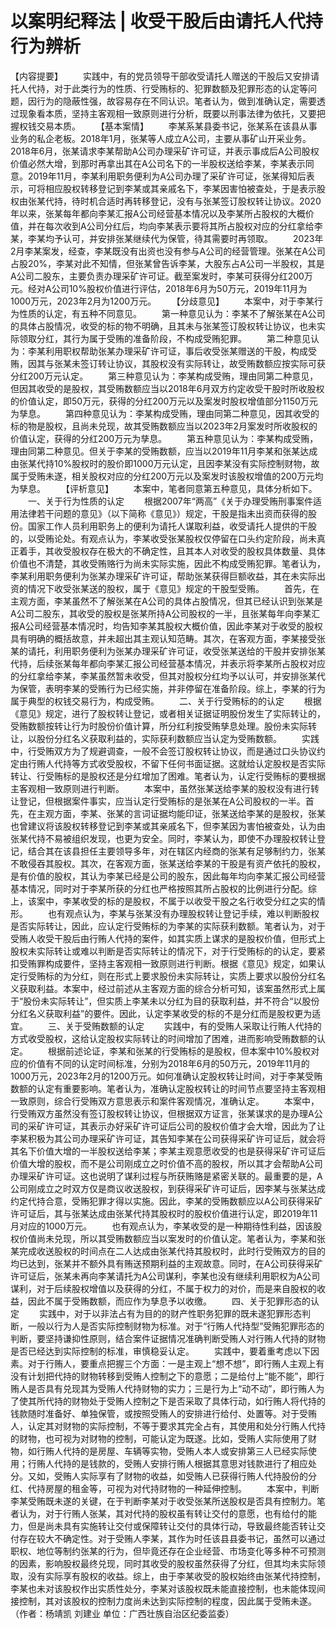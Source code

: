 # 以案明纪释法 | 收受干股后由请托人代持行为辨析

【内容提要】
　　实践中，有的党员领导干部收受请托人赠送的干股后又安排请托人代持，对于此类行为的性质、行受贿标的、犯罪数额及犯罪形态的认定等问题，因行为的隐蔽性强，故容易存在不同认识。笔者认为，做到准确认定，需要透过现象看本质，坚持主客观相一致原则进行分析，既要以刑事法律为依托，又要把握权钱交易本质。
　　【基本案情】
　　李某系某县委书记，张某系在该县从事业务的私企老板。2018年1月，张某等人成立A公司，主要从事矿山开采业务。2018年6月，张某请求李某帮助A公司办理采矿许可证，并表示事成后A公司股权价值必然大增，到那时再拿出其在A公司名下的一半股权送给李某，李某表示同意。2019年11月，李某利用职务便利为A公司办理了采矿许可证，张某得知后表示，可将相应股权转移登记到李某或其亲戚名下，李某因害怕被查处，于是表示股权由张某代持，待时机合适时再转移登记，没有与张某签订股权转让协议。2020年以来，张某每年都向李某汇报A公司经营基本情况以及李某所占股权的大概价值，并在每次收到A公司分红后，均向李某表示要将其所占股权对应的分红拿给李某，李某均予认可，并安排张某继续代为保管，待其需要时再领取。
　　2023年2月李某案发，经查，李某既没有出资也没有参与A公司的经营管理。张某在A公司占股20%，李某对此不知情，但张某曾告诉李某，大股东占A公司一半股权，其是A公司二股东，主要负责办理采矿许可证。截至案发时，李某可获得分红200万元。经对A公司10%股权价值进行评估，2018年6月为50万元，2019年11月为1000万元，2023年2月为1200万元。
　　【分歧意见】
　　本案中，对于李某行为性质的认定，有五种不同意见。
　　第一种意见认为：李某不了解张某在A公司的具体占股情况，收受的标的物不明确，且其未与张某签订股权转让协议，也未实际领取分红，其行为属于受贿的准备阶段，不构成受贿犯罪。
　　第二种意见认为：李某利用职权帮助张某办理采矿许可证，事后收受张某赠送的干股，构成受贿，因其与张某未签订转让协议，其股权没有实际转让，故受贿数额应按实际可获分红200万元认定。
　　第三种意见认为：李某构成受贿，理由同第二种意见，但因其收受的是股权，其受贿数额应当以2018年6月双方约定收受干股时所收股权的价值认定，即50万元，获得的分红200万元以及案发时股权增值部分1150万元为孳息。
　　第四种意见认为：李某构成受贿，理由同第二种意见，因其收受的标的物是股权，且尚未兑现，故其受贿数额应当以2023年2月案发时所收股权的价值认定，获得的分红200万元为孳息。
　　第五种意见认为：李某构成受贿，理由同第二种意见。但关于李某的受贿数额，应当以2019年11月李某和张某达成由张某代持10%股权时的股价即1000万元认定，且因李某没有实际控制财物，故属于受贿未遂，相关股权对应的分红200万元以及案发时该股权增值的200万元均为孳息。
　　【评析意见】
　　本案中，笔者同意第五种意见，具体分析如下。
　　一、关于行为性质的认定
　　根据2007年“两高”《关于办理受贿刑事案件适用法律若干问题的意见》（以下简称《意见》）规定，干股是指未出资而获得的股份。国家工作人员利用职务上的便利为请托人谋取利益，收受请托人提供的干股的，以受贿论处。有观点认为，李某收受张某股权仅停留在口头约定阶段，尚未真正着手，其收受股权存在极大的不确定性，且其本人对收受的股权具体数量、具体价值也不清楚，其收受贿赂行为尚未实际实施，因此不构成受贿犯罪。笔者认为，李某利用职务便利为张某办理采矿许可证，帮助张某获得巨额收益，其在未实际出资的情况下收受张某送的股权，属于《意见》规定的干股型受贿。
　　首先，在主观方面，李某虽然不了解张某在A公司的具体占股情况，但其已经认识到张某是A公司二股东，其收受的股权是张某所持A公司股权的一半，且张某每年向李某汇报A公司经营基本情况时，均告知李某其股权大概价值，因此李某对于收受的股权具有明确的概括故意，并未超出其主观认知范畴。其次，在客观方面，李某接受张某的请托，利用职务便利为张某办理采矿许可证，收受张某送给的干股并安排张某代持，后续张某每年都向李某汇报公司经营基本情况，并表示将李某所占股权对应的分红拿给李某，李某虽然暂未收受，但其对股权分红均予以认可，并安排张某代为保管，表明李某的受贿行为已经实施，并非停留在准备阶段。综上，李某的行为属于典型的权钱交易行为，构成受贿。
　　二、关于行受贿标的的认定
　　根据《意见》规定，进行了股权转让登记，或者相关证据证明股份发生了实际转让的，受贿数额按转让行为时股份价值计算，所分红利按受贿孳息处理。股份未实际转让，以股份分红名义获取利益的，实际获利数额应当认定为受贿数额。
　　实践中，行受贿双方为了规避调查，一般不会签订股权转让协议，而是通过口头协议约定由行贿人代持等方式收受股权，不留下任何书面证据。这就给认定股权是否实际转让、行受贿标的是股权还是分红增加了困难。笔者认为，认定行受贿标的要根据主客观相一致原则进行判断。
　　本案中，虽然张某送给李某的股权没有进行转让登记，但根据案件事实，应当认定行受贿标的是张某在A公司股权的一半。首先，在主观方面，李某、张某的言词证据均能印证，张某送给李某的是股权，张某也曾建议将该股权转移登记到李某或其亲戚名下，但李某因为害怕被查处，认为由张某代持不易被组织发现，也更为安全。同时，李某认为，即使不办理股权转让登记，结合其在该县担任主要领导多年，对在辖区内经商的张某有足够制约力，张某不敢侵吞其股权。其次，在客观方面，张某送给李某的干股是有资产依托的股权，是有价值的股权，其认为李某已经是公司的股东，因此每年均向李某汇报公司经营基本情况，同时对于李某所获的分红也严格按照其所占股权的比例进行分配。综上，该案中，李某收受的标的是股权，不属于以收受干股之名行收受分红之实的情形。
　　也有观点认为，李某与张某没有办理股权转让登记手续，难以判断股权是否实际转让，因此，应认定行受贿标的为李某的实际获利数额。笔者认为，对于受贿人收受干股后由行贿人代持的案件，如其实质上谋求的是股权价值，但形式上股权未实际转让或难以判断是否实际转让的情况下，对于行受贿标的的认定，要紧扣受贿罪构成要件，坚持主客观相一致原则进行判断。根据《意见》规定，如果认定行受贿标的为分红，则在形式上要求股份未实际转让，实质上要求以股份分红名义获取利益。本案中，经过前述从主客观方面的综合分析可知，该案虽然形式上属于“股份未实际转让”，但实质上李某未以分红为目的获取利益，并不符合“以股份分红名义获取利益”的要件。因此，认定李某收受的标的不是分红而是股权更为适宜。
　　三、关于受贿数额的认定
　　实践中，有的受贿人采取让行贿人代持的方式收受股权，这给认定股权实际转让的时间增加了困难，进而影响受贿数额的认定。
　　根据前述论证，李某和张某的行受贿标的是股权，但本案中10%股权对应的价值有不同的认定时间标准，分别为2018年6月的50万元，2019年11月的1000万元，2023年2月的1200万元。如何准确认定股权转让时间，对于李某受贿数额的认定有重要影响。笔者认为，准确认定股权转让的时间节点要坚持主客观相一致原则，综合行受贿双方意思表示和案件客观情况，准确认定。
　　本案中，行受贿双方虽然没有签订股权转让协议，但根据双方证言，张某谋求的是办理A公司的采矿许可证，其表示办好采矿许可证后公司的股权价值才会大增，因此为了让李某积极为其公司办理采矿许可证，其告知李某在公司获得采矿许可证后，就会将其名下价值大增的一半股权送给李某；李某主观意愿收受的也是获得采矿许可证后价值大增的股权，而不是公司刚成立之时价值不高的股权，所以其才会帮助A公司办理采矿许可证。这也说明了谋利过程与所获贿赂是紧密关联的。最重要的是，A公司刚成立之时双方仅是商议收送股权，到获得采矿许可证后，因李某与张某达成约定代持合意，受贿犯罪才得以实施。因此，李某的受贿数额应以A公司获得采矿许可证后，其与张某达成由张某代持其股权时的股权价值进行认定，即2019年11月对应的1000万元。
　　也有观点认为，李某收受的是一种期待性利益，因该股权价值尚未兑现，所以其受贿数额应当以案发时的价值认定。笔者认为，李某和张某完成收送股权的时间点在二人达成由张某代持其股权时，此时行受贿双方的目的均已达到，张某并不额外具有贿送预期利益的主观故意。同时，在A公司获得采矿许可证后，张某未再向李某请托为A公司谋利，李某也没有继续利用职权为A公司谋利，对于后续股权增值以及获得的分红，不属于权力的对价，而是来自股权的收益，因此不属于受贿数额，而应作为孳息予以收缴。
　　四、关于犯罪形态的认定
　　实践中，对于以非法占有为目的的财产性职务犯罪的既未遂犯罪形态判断，一般以行为人是否实际控制财物为标准。对于“行贿人代持型”受贿犯罪形态的判断，要坚持谦抑性原则，结合案件证据情况准确判断受贿人对行贿人代持的财物是否已经达到实际控制的标准，审慎稳妥认定。
　　实践中，要着重考虑以下因素。对于行贿人，要重点把握三个方面：一是主观上“想不想”，即行贿人主观上有没有计划把代持的财物转移到受贿人控制之下的意愿；二是给付上“能不能”，即行贿人是否具有兑现其为受贿人代持财物的实力；三是行为上“动不动”，即行贿人为了使其所代持的财物处于受贿人控制之下是否采取了具体行动，如行贿人将代持的钱款随时准备好、单独保管，或按照受贿人的安排进行给付、处置等。对于受贿人，认定其对财物的实际控制，不等于要求其完全占有，其使用和处分行贿人代持的财物，也可视为对财物的控制，可能认定为既遂。比如，受贿人实际使用了财物，如行贿人代持的是房屋、车辆等实物，受贿人本人或安排第三人已经实际使用；行贿人代持的是钱款的，受贿人安排行贿人根据其意思对钱款进行了相应处分。又如，受贿人实际享有了财物的收益，如受贿人已获得行贿人代持股份的分红、代持房屋的租金等，可视为对代持财物的一种延伸控制。
　　本案中，判断李某受贿既未遂的关键，在于判断李某对于收受张某所送股权是否具有控制力。笔者认为，对于行贿人张某，其对代持的股权虽有转让交付的意愿，也有给付的能力，但是尚未具有实施转让交付或保障转让交付的具体行动，导致最终能否转让交付存在较大不确定性。对于受贿人李某，其作为时任该县县委书记，虽然可以通过职权、地位等制约张某的行为，但毕竟还存在企业经营、市场变化等多种不可预测的因素，影响股权最终兑现，同时其收受的股权虽然获得了分红，但其均未实际领取，没有实际享有股权的收益。综上，由于李某收受的股权始终由张某代持控制，李某也未对该股权作出实质性处分，李某对该股权既未能直接控制，也未能体现间接控制，其对该股权的控制力度尚未达到实际控制的程度，因此属于受贿未遂。（作者：杨靖凯 刘建业 单位：广西壮族自治区纪委监委）